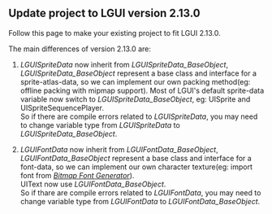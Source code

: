 ## Update project to LGUI version 2.13.0
Follow this page to make your existing project to fit LGUI 2.13.0.

The main differences of version 2.13.0 are:  

1. *LGUISpriteData* now inherit from *LGUISpriteData_BaseObject*, *LGUISpriteData_BaseObject* represent a base class and interface for a sprite-atlas-data, so we can implement our own packing method(eg: offline packing with mipmap support).  Most of LGUI's default sprite-data variable now switch to *LGUISpriteData_BaseObject*, eg: UISprite and UISpriteSequencePlayer.  
So if there are compile errors related to *LGUISpriteData*, you may need to change variable type from *LGUISpriteData* to *LGUISpriteData_BaseObject*.  

2. *LGUIFontData* now inherit from *LGUIFontData_BaseObject*, *LGUIFontData_BaseObject* represent a base class and interface for a font-data, so we can implement our own character texture(eg: import font from [*Bitmap Font Generator*](https://www.angelcode.com/products/bmfont/)).  
UIText now use *LGUIFontData_BaseObject*.  
So if thare are compile errors related to *LGUIFontData*, you may need to change variable type from *LGUIFontData* to *LGUIFontData_BaseObject*.  
